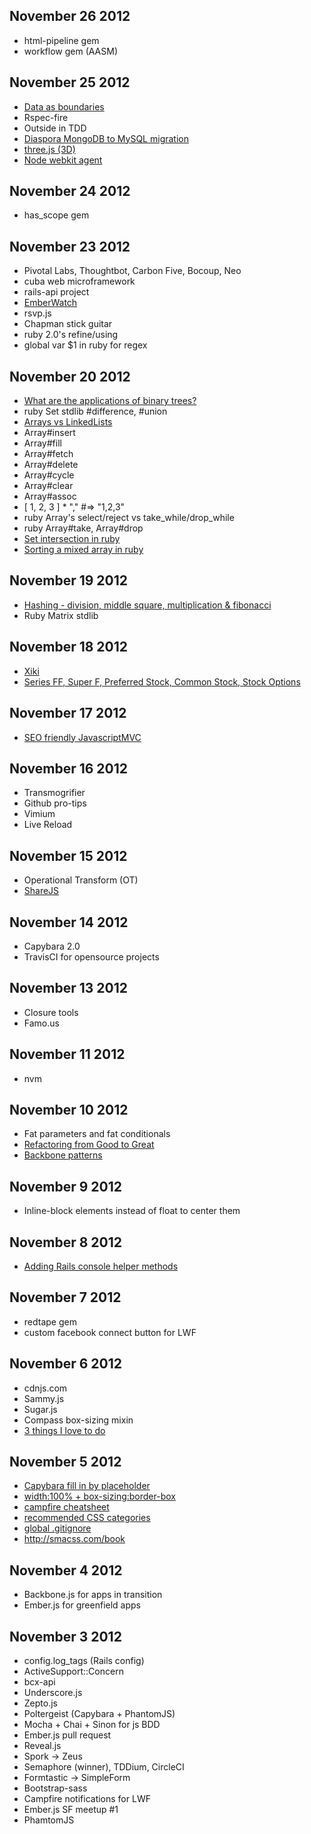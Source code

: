 ## November 26 2012

* html-pipeline gem
* workflow gem (AASM)

## November 25 2012

* [Data as boundaries](http://confreaks.com/videos/1314-rubyconf2012-boundaries)
* Rspec-fire
* Outside in TDD
* [Diaspora MongoDB to MySQL migration](http://www.youtube.com/watch?v=OqBAVC9GGeI)
* [three.js (3D)](http://www.aerotwist.com/tutorials/getting-started-with-three-js/)
* [Node webkit agent](https://github.com/c4milo/node-webkit-agent)

## November 24 2012

* has_scope gem

## November 23 2012

* Pivotal Labs, Thoughtbot, Carbon Five, Bocoup, Neo
* cuba web microframework
* rails-api project
* [EmberWatch](http://emberwatch.com/)
* rsvp.js
* Chapman stick guitar
* ruby 2.0's refine/using
* global var $1 in ruby for regex

## November 20 2012

* [What are the applications of binary trees?](http://stackoverflow.com/questions/2130416/what-are-the-applications-of-binary-trees)
* ruby Set stdlib #difference, #union
* [Arrays vs
  LinkedLists](http://khakimov.com/blog/2012/05/11/back-to-school-linked-list-with-ruby/)
* Array#insert
* Array#fill
* Array#fetch
* Array#delete
* Array#cycle
* Array#clear
* Array#assoc
* [ 1, 2, 3 ] * ","  #=> "1,2,3"
* ruby Array's select/reject vs take_while/drop_while
* ruby Array#take, Array#drop
* [Set intersection in
  ruby](http://www.ruby-doc.org/core-1.9.3/Array.html#method-i-26)
* [Sorting a mixed array in
  ruby](http://stackoverflow.com/questions/8160087/how-to-sort-a-mixed-array-by-different-elements-in-ruby)

## November 19 2012

* [Hashing - division, middle square, multiplication & fibonacci](http://www.brpreiss.com/books/opus8/)
* Ruby Matrix stdlib

## November 18 2012

* [Xiki](http://xiki.org/)
* [Series FF, Super F, Preferred Stock, Common Stock, Stock Options](http://blognewcomb.squarespace.com/startups/)

## November 17 2012

* [SEO friendly JavascriptMVC](https://developers.google.com/webmasters/ajax-crawling/docs/getting-started)

## November 16 2012

* Transmogrifier
* Github pro-tips
* Vimium
* Live Reload

## November 15 2012

* Operational Transform (OT)
* [ShareJS](http://sharejs.org/)

## November 14 2012

* Capybara 2.0
* TravisCI for opensource projects

## November 13 2012

* Closure tools
* Famo.us

## November 11 2012

* nvm

## November 10 2012

* Fat parameters and fat conditionals
* [Refactoring from Good to Great](http://confreaks.com/videos/1233-aloharuby2012-refactoring-from-good-to-great)
* [Backbone patterns](http://ricostacruz.com/backbone-patterns/)

## November 9 2012

* Inline-block elements instead of float to center them

## November 8 2012

* [Adding Rails console helper
  methods](http://opensoul.org/blog/archives/2012/11/08/add-helper-methods-to-your-rails-console/)

## November 7 2012

* redtape gem
* custom facebook connect button for LWF

## November 6 2012

* cdnjs.com
* Sammy.js
* Sugar.js
* Compass box-sizing mixin
* [3 things I love to
  do](http://jasonong.tumblr.com/post/35129059751/3-things-that-i-enjoy-doing-on-a-daily-basis)

## November 5 2012

* [Capybara fill in by
  placeholder](http://stackoverflow.com/questions/11458726/rails-spec-fill-in-using-placeholder)
* [width:100% +
  box-sizing:border-box](https://github.com/twitter/bootstrap/issues/1058)
* [campfire cheatsheet](http://cheat.errtheblog.com/s/campfire/)
* [recommended CSS categories](http://smacss.com/book/categorizing)
* [global .gitignore](https://help.github.com/articles/ignoring-files)
* http://smacss.com/book

## November 4 2012

* Backbone.js for apps in transition
* Ember.js for greenfield apps

## November 3 2012

* config.log_tags (Rails config)
* ActiveSupport::Concern
* bcx-api
* Underscore.js
* Zepto.js
* Poltergeist (Capybara + PhantomJS)
* Mocha + Chai + Sinon for js BDD
* Ember.js pull request
* Reveal.js
* Spork -> Zeus
* Semaphore (winner), TDDium, CircleCI
* Formtastic -> SimpleForm
* Bootstrap-sass
* Campfire notifications for LWF
* Ember.js SF meetup #1
* PhamtomJS
